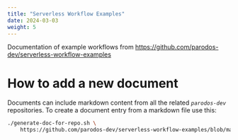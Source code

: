 ```yaml
---
title: "Serverless Workflow Examples"
date: 2024-03-03
weight: 5
---
```


Documentation of example workflows from https://github.com/parodos-dev/serverless-workflow-examples

# How to add a new document
Documents can include markdown content from all the related *`parodos-dev`* repositories. 
To create a document entry from a markdown file use this:

```bash
./generate-doc-for-repo.sh \
    https://github.com/parodos-dev/serverless-workflow-examples/blob/main/README.md > content/docs/workflow-examples/newdoc.md
```
